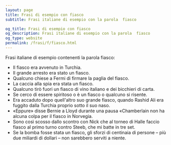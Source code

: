 ```yaml
---
layout: page
title: Frasi di esempio con fiasco 
subtitle: Frasi italiane di esempio con la parola  fiasco

og_title: Frasi di esempio con fiasco 
og_description: Frasi italiane di esempio con la parola  fiasco
og_type: website
permalink: /frasi/f/fiasco.html
---
```


Frasi italiane di esempio contenenti la parola fiasco:


- Il fiasco era avvenuto in Turchia.
- Il grande arresto era stato un fiasco.
- Qualcuno chiese a Fermi di firmare la paglia del fiasco.
- La caccia alla spia era stata un fiasco.
- Qualcuno tirò fuori un fiasco di vino italiano e dei bicchieri di carta.
- Se cerco di essere spiritoso o è un fiasco o qualcuno si risente.
- Era accaduto dopo quell'altro suo grande fiasco, quando Rashid Ali era fuggito dalla Turchia proprio sotto il suo naso.
- «Eppure» disse Bernie a Lloyd durante una pausa «Chamberlain non ha alcuna colpa per il fiasco in Norvegia.
- Sono così scosso dallo scontro con Nick che al torneo di Halle faccio fiasco al primo turno contro Steeb, che mi batte in tre set.
- Se la bomba fosse stata un fiasco, gli sforzi di centinaia di persone – più due miliardi di dollari – non sarebbero serviti a niente.
